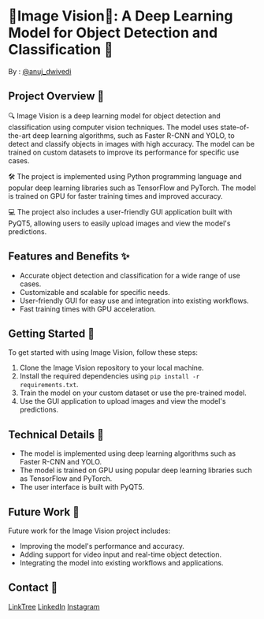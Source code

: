 # 🌟Image Vision🌟: A Deep Learning Model for Object Detection and Classification 🚀


By : [@anuj_dwivedi](https://linktr.ee/anuj_dwivedi)

## Project Overview 📝

🔍 Image Vision is a deep learning model for object detection and classification using computer vision techniques. The model uses state-of-the-art deep learning algorithms, such as Faster R-CNN and YOLO, to detect and classify objects in images with high accuracy. The model can be trained on custom datasets to improve its performance for specific use cases. 

🛠️ The project is implemented using Python programming language and popular deep learning libraries such as TensorFlow and PyTorch. The model is trained on GPU for faster training times and improved accuracy. 

💻 The project also includes a user-friendly GUI application built with PyQT5, allowing users to easily upload images and view the model's predictions. 

## Features and Benefits ✨

- Accurate object detection and classification for a wide range of use cases.
- Customizable and scalable for specific needs.
- User-friendly GUI for easy use and integration into existing workflows.
- Fast training times with GPU acceleration.

## Getting Started 🚀

To get started with using Image Vision, follow these steps:

1. Clone the Image Vision repository to your local machine.
2. Install the required dependencies using `pip install -r requirements.txt`.
3. Train the model on your custom dataset or use the pre-trained model.
4. Use the GUI application to upload images and view the model's predictions.

## Technical Details 🔬

- The model is implemented using deep learning algorithms such as Faster R-CNN and YOLO.
- The model is trained on GPU using popular deep learning libraries such as TensorFlow and PyTorch.
- The user interface is built with PyQT5.

## Future Work 🔮

Future work for the Image Vision project includes:

- Improving the model's performance and accuracy.
- Adding support for video input and real-time object detection.
- Integrating the model into existing workflows and applications.

## Contact 📧
[LinkTree](https://linktr.ee/anuj_dwivedi)
[LinkedIn](https://www.linkedin.com/in/anuj-dwivedi-1352831b1/)
[Instagram](https://www.instagram.com/anuj_dwvd_0/)


